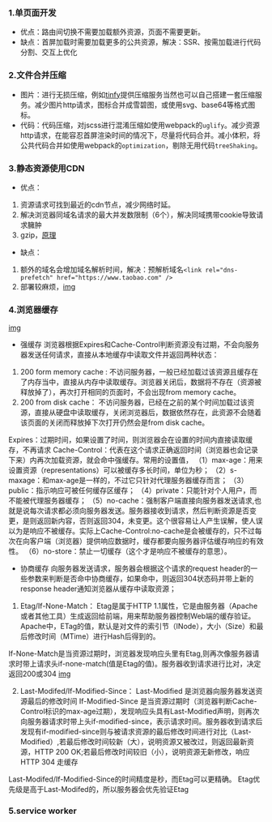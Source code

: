 ### 1.单页面开发
- 优点：路由间切换不需要加载额外资源，页面不需要更新。
- 缺点：首屏加载时需要加载更多的公共资源，解决：SSR、按需加载进行代码分割、交互上优化

### 2.文件合并压缩
- 图片：进行无损压缩，例如[tinfy](https://links.jianshu.com/go?to=https%3A%2F%2Ftinypng.com%2Fdevelopers)提供压缩服务当然也可以自己搭建一套压缩服务。减少图片http请求，图标合并成雪碧图，或使用svg、base64等格式图标。
- 代码：代码压缩，对jscss进行混淆压缩如使用webpack的`uglify`。减少资源http请求，在能容忍首屏渲染时间的情况下，尽量将代码合并。减小体积，将公共代码合并如使用webpack的`optimization`，剔除无用代码`treeShaking`。

### 3.静态资源使用CDN
- 优点：
1. 资源请求可找到最近的cdn节点，减少网络时延。
2. 解决浏览器同域名请求的最大并发数限制（6个），解决同域携带cookie导致请求臃肿
3. gzip，[原理](https://zhuanlan.zhihu.com/p/24764131)
- 缺点：
1. 额外的域名会增加域名解析时间，解决：预解析域名`<link rel="dns-prefetch" href="https://www.taobao.com" />`
2. 部署较麻烦，[img](https://user-gold-cdn.xitu.io/2018/5/10/1634aa918e995ee1?imageView2/0/w/1280/h/960/format/webp/ignore-error/1)

### 4.浏览器缓存
[img](https://user-gold-cdn.xitu.io/2019/5/6/16a8bbaefa56810f?imageView2/0/w/1280/h/960/format/webp/ignore-error/1)
- 强缓存
浏览器根据Expires和Cache-Control判断资源没有过期，不会向服务器发送任何请求，直接从本地缓存中读取文件并返回两种状态：
1. 200 form memory cache : 不访问服务器，一般已经加载过该资源且缓存在了内存当中，直接从内存中读取缓存。浏览器关闭后，数据将不存在（资源被释放掉了），再次打开相同的页面时，不会出现from memory cache。
2. 200 from disk cache： 不访问服务器，已经在之前的某个时间加载过该资源，直接从硬盘中读取缓存，关闭浏览器后，数据依然存在，此资源不会随着该页面的关闭而释放掉下次打开仍然会是from disk cache。

Expires：过期时间，如果设置了时间，则浏览器会在设置的时间内直接读取缓存，不再请求
Cache-Control：代表在这个请求正确返回时间（浏览器也会记录下来）内再次加载资源，就会命中强缓存。常用的设置值，
（1）max-age：用来设置资源（representations）可以被缓存多长时间，单位为秒；
（2）s-maxage：和max-age是一样的，不过它只针对代理服务器缓存而言；
（3）public：指示响应可被任何缓存区缓存；
（4）private：只能针对个人用户，而不能被代理服务器缓存；
（5）no-cache：强制客户端直接向服务器发送请求,也就是说每次请求都必须向服务器发送。服务器接收到请求，然后判断资源是否变更，是则返回新内容，否则返回304，未变更。这个很容易让人产生误解，使人误以为是响应不被缓存。实际上Cache-Control:no-cache是会被缓存的，只不过每次在向客户端（浏览器）提供响应数据时，缓存都要向服务器评估缓存响应的有效性。
（6）no-store：禁止一切缓存（这个才是响应不被缓存的意思）。

- 协商缓存
向服务器发送请求，服务器会根据这个请求的request header的一些参数来判断是否命中协商缓存，如果命中，则返回304状态码并带上新的response header通知浏览器从缓存中读取资源；

1. Etag/If-None-Match：
Etag是属于HTTP 1.1属性，它是由服务器（Apache或者其他工具）生成返回给前端，用来帮助服务器控制Web端的缓存验证。
Apache中，ETag的值，默认是对文件的索引节（INode），大小（Size）和最后修改时间（MTime）进行Hash后得到的。

If-None-Match是当资源过期时，浏览器发现响应头里有Etag,则再次像服务器请求时带上请求头if-none-match(值是Etag的值)。服务器收到请求进行比对，决定返回200或304
[img](https://user-gold-cdn.xitu.io/2019/5/6/16a8c60fb0ef49f0?imageView2/0/w/1280/h/960/format/webp/ignore-error/1)

2. Last-Modifed/If-Modified-Since：
Last-Modified 是浏览器向服务器发送资源最后的修改时间
If-Modified-Since 是当资源过期时（浏览器判断Cache-Control标识的max-age过期），发现响应头具有Last-Modified声明，则再次向服务器请求时带上头if-modified-since，表示请求时间。服务器收到请求后发现有if-modified-since则与被请求资源的最后修改时间进行对比（Last-Modified）,若最后修改时间较新（大），说明资源又被改过，则返回最新资源，HTTP 200 OK;若最后修改时间较旧（小），说明资源无新修改，响应HTTP 304 走缓存

Last-Modifed/If-Modified-Since的时间精度是秒，而Etag可以更精确。
Etag优先级是高于Last-Modifed的，所以服务器会优先验证Etag

### 5.service worker
